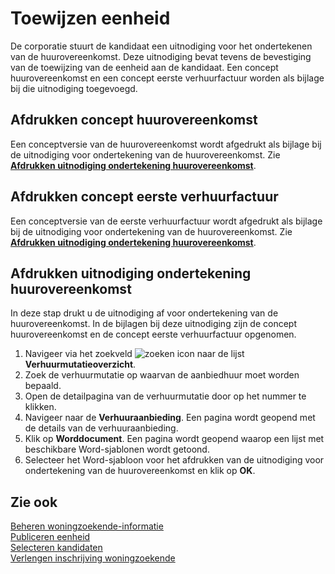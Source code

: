 # Toewijzen eenheid

De corporatie stuurt de kandidaat een uitnodiging voor het ondertekenen van de huurovereenkomst. Deze uitnodiging bevat tevens de bevestiging van de toewijzing van de eenheid aan de kandidaat. Een concept huurovereenkomst en een concept eerste verhuurfactuur worden als bijlage bij die uitnodiging toegevoegd.  

## Afdrukken concept huurovereenkomst

Een conceptversie van de huurovereenkomst wordt afgedrukt als bijlage bij de uitnodiging voor ondertekening van de huurovereenkomst. Zie **[Afdrukken uitnodiging ondertekening huurovereenkomst](#afdrukken-uitnodiging-ondertekening-huurovereenkomst)**.

## Afdrukken concept eerste verhuurfactuur

Een conceptversie van de eerste verhuurfactuur wordt afgedrukt als bijlage bij de uitnodiging voor ondertekening van de huurovereenkomst. Zie **[Afdrukken uitnodiging ondertekening huurovereenkomst](#afdrukken-uitnodiging-ondertekening-huurovereenkomst)**.

## Afdrukken uitnodiging ondertekening huurovereenkomst

In deze stap drukt u de uitnodiging af voor ondertekening van de huurovereenkomst. In de bijlagen bij deze uitnodiging zijn de concept huurovereenkomst en de concept eerste verhuurfactuur opgenomen. 

1. Navigeer via het zoekveld ![zoeken icon](/assets/images/zoeken.png "zoeken icon") naar de lijst **Verhuurmutatieoverzicht**.
2. Zoek de verhuurmutatie op waarvan de aanbiedhuur moet worden bepaald.
3. Open de detailpagina van de verhuurmutatie door op het nummer te klikken.
4. Navigeer naar de **Verhuuraanbieding**.  Een pagina wordt geopend met de details van de verhuuraanbieding.
5. Klik op **Worddocument**. Een pagina wordt geopend waarop een lijst met beschikbare Word-sjablonen wordt getoond.
6. Selecteer het Word-sjabloon voor het afdrukken van de uitnodiging voor ondertekening van de huurovereenkomst en klik op **OK**.

## Zie ook

[Beheren woningzoekende-informatie](../beheren-woningzoekende-informatie/)  
[Publiceren eenheid](../publiceren-eenheid)  
[Selecteren kandidaten](../selecteren-kandidaten)  
[Verlengen inschrijving woningzoekende](../verlengen-inschrijving-woningzoekende/)  
